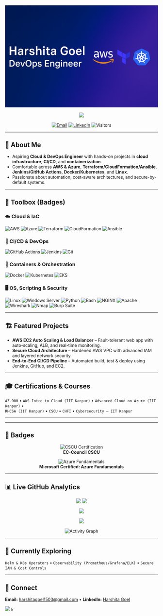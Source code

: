 <!-- Banner -->
![Harshita Goel Banner](https://raw.githubusercontent.com/Erharshita-cloud/Erharshita-cloud/main/banner.png)

<p align="center">
  <img src="https://readme-typing-svg.herokuapp.com?font=Fira+Code&size=22&pause=800&center=true&vCenter=true&width=900&lines=Aspiring+Cloud+%26+DevOps+Engineer;AWS+%7C+Azure+%7C+Terraform+%7C+Jenkins+%7C+Kubernetes;Automation%2C+Scalability%2C+Reliability+%E2%9A%99%EF%B8%8F" />
</p>

<p align="center">
  <a href="mailto:harshitagoel1503@gmail.com"><img alt="Email" src="https://img.shields.io/badge/Email-Contact-informational?style=for-the-badge&logo=gmail"></a>
  <a href="https://www.linkedin.com/in/harshita-goel-b06407286/"><img alt="LinkedIn" src="https://img.shields.io/badge/LinkedIn-Connect-blue?style=for-the-badge&logo=linkedin"></a>
  <img alt="Visitors" src="https://komarev.com/ghpvc/?username=Erharshita-cloud&style=for-the-badge">
</p>

---

## 👋 About Me
- Aspiring **Cloud & DevOps Engineer** with hands-on projects in **cloud infrastructure**, **CI/CD**, and **containerization**.  
- Comfortable across **AWS & Azure**, **Terraform/CloudFormation/Ansible**, **Jenkins/GitHub Actions**, **Docker/Kubernetes**, and **Linux**.  
- Passionate about automation, cost-aware architectures, and secure-by-default systems.

---

## 🧰 Toolbox (Badges)

### ☁️ Cloud & IaC
![AWS](https://img.shields.io/badge/AWS-FF9900?style=for-the-badge&logo=amazonaws&logoColor=white)
![Azure](https://img.shields.io/badge/Azure-0078D4?style=for-the-badge&logo=microsoft-azure&logoColor=white)
![Terraform](https://img.shields.io/badge/Terraform-7B42BC?style=for-the-badge&logo=terraform&logoColor=white)
![CloudFormation](https://img.shields.io/badge/CloudFormation-CC0000?style=for-the-badge&logo=amazonaws&logoColor=white)
![Ansible](https://img.shields.io/badge/Ansible-EE0000?style=for-the-badge&logo=ansible&logoColor=white)

### 🔄 CI/CD & DevOps
![GitHub Actions](https://img.shields.io/badge/GitHub_Actions-2088FF?style=for-the-badge&logo=githubactions&logoColor=white)
![Jenkins](https://img.shields.io/badge/Jenkins-D24939?style=for-the-badge&logo=jenkins&logoColor=white)
![Git](https://img.shields.io/badge/Git-F05032?style=for-the-badge&logo=git&logoColor=white)

### 🐳 Containers & Orchestration
![Docker](https://img.shields.io/badge/Docker-2496ED?style=for-the-badge&logo=docker&logoColor=white)
![Kubernetes](https://img.shields.io/badge/Kubernetes-326CE5?style=for-the-badge&logo=kubernetes&logoColor=white)
![EKS](https://img.shields.io/badge/AWS%20EKS-FF9900?style=for-the-badge&logo=amazonaws&logoColor=white)

### 🖥️ OS, Scripting & Security
![Linux](https://img.shields.io/badge/Linux-FCC624?style=for-the-badge&logo=linux&logoColor=000)
![Windows Server](https://img.shields.io/badge/Windows%20Server-0078D6?style=for-the-badge&logo=windows&logoColor=white)
![Python](https://img.shields.io/badge/Python-3776AB?style=for-the-badge&logo=python&logoColor=white)
![Bash](https://img.shields.io/badge/Bash-121011?style=for-the-badge&logo=gnubash&logoColor=white)
![NGINX](https://img.shields.io/badge/NGINX-009639?style=for-the-badge&logo=nginx&logoColor=white)
![Apache](https://img.shields.io/badge/Apache-D22128?style=for-the-badge&logo=apache&logoColor=white)
![Wireshark](https://img.shields.io/badge/Wireshark-1679A7?style=for-the-badge&logo=wireshark&logoColor=white)
![Nmap](https://img.shields.io/badge/Nmap-214B8C?style=for-the-badge&logo=nmap&logoColor=white)
![Burp Suite](https://img.shields.io/badge/Burp_Suite-FF6633?style=for-the-badge)

---

## 🏗 Featured Projects
- **AWS EC2 Auto Scaling & Load Balancer** – Fault-tolerant web app with auto-scaling, ALB, and real-time monitoring.  
- **Secure Cloud Architecture** – Hardened AWS VPC with advanced IAM and layered network security.  
- **End-to-End CI/CD Pipeline** – Automated build, test & deploy using Jenkins, GitHub, and EC2.  
---

## 🎓 Certifications & Courses
`AZ-900` • `AWS Intro to Cloud (IIT Kanpur)` • `Advanced Cloud on Azure (IIT Kanpur)` •  
`RHCSA (IIT Kanpur)` • `CSCU` • `CHFI` • `Cybersecurity – IIT Kanpur`

---
---
## 🏅 Badges

<p align="center">
  <img src="https://raw.githubusercontent.com/Erharshita-cloud/Erharshita-cloud/main/9b786884-3d2f-4f04-af5d-77575d282695.png" alt="CSCU Certification" height="140"/>
  <br><strong>EC-Council CSCU</strong>
</p>

<p align="center">
  <img src="https://raw.githubusercontent.com/Erharshita-cloud/Erharshita-cloud/main/5d5480c9-f95c-4c05-8740-d8e578df4d6b.png" alt="Azure Fundamentals" height="140"/>
  <br><strong>Microsoft Certified: Azure Fundamentals</strong>
</p>

---

## 📊 Live GitHub Analytics
<p align="center">
  <img height="165" src="https://github-readme-stats.vercel.app/api?username=Erharshita-cloud&show_icons=true&rank_icon=github&include_all_commits=true&theme=radical" />
  <img height="165" src="https://github-readme-stats.vercel.app/api/top-langs/?username=Erharshita-cloud&layout=compact&langs_count=8&theme=radical" />
</p>
<p align="center">
  <img height="170" src="https://streak-stats.demolab.com?user=Erharshita-cloud&theme=radical" />
</p>
<p align="center">
  <img src="https://github-profile-trophy.vercel.app/?username=Erharshita-cloud&theme=radical&no-bg=true&no-frame=true&margin-w=10" />
</p>
<p align="center">
  <img src="https://github-readme-activity-graph.vercel.app/graph?username=Erharshita-cloud&theme=react-dark&hide_border=true" alt="Activity Graph"/>
</p>

---

## 🌱 Currently Exploring
`Helm & K8s Operators` • `Observability (Prometheus/Grafana/ELK)` • `Secure IAM & Cost Controls`

---

## 🤝 Connect
**Email:** harshitagoel1503@gmail.com • **LinkedIn:** [Harshita Goel](https://www.linkedin.com/in/harshita-goel-b06407286/)

<!-- Fun animated divider -->
<img src="https://capsule-render.vercel.app/api?type=waving&height=140&section=footer&color=0:00d4ff,100:4c72ff" />
k
